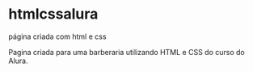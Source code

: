 # htmlcssalura
página criada com html e css


Pagina criada para uma barberaria utilizando HTML e CSS do curso do Alura.
